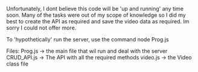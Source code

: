 Unfortunately, I dont believe this code will be 'up and running' any time soon. Many of the tasks were out of my scope of knowledge so I did my best to create the API as required and save the video data as required. Im sorry I could not offer more.

To 'hypothetically' run the server, use the command
node Prog.js

Files:
Prog.js -> the main file that wil run and deal with the server
CRUD_API.js -> The API with all the required methods
video.js -> the Video class file
